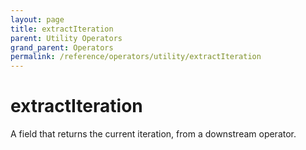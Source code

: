 ```yaml
---
layout: page
title: extractIteration
parent: Utility Operators
grand_parent: Operators
permalink: /reference/operators/utility/extractIteration
---
```


# extractIteration



A field that returns the current iteration, from a downstream
operator.
